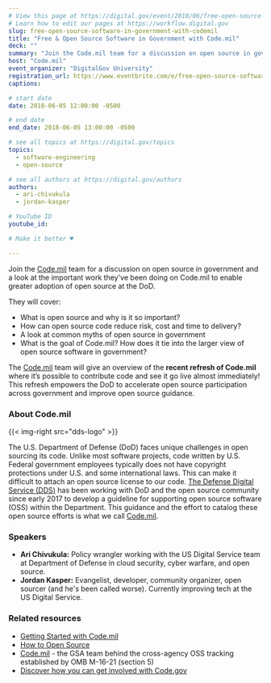 ```yaml
---
# View this page at https://digital.gov/event/2018/06/free-open-source-software-in
# Learn how to edit our pages at https://workflow.digital.gov
slug: free-open-source-software-in-government-with-codemil
title: "Free & Open Source Software in Government with Code.mil"
deck: ""
summary: "Join the Code.mil team for a discussion on open source in government and a look at the important work they have been doing on Code.mil to enable greater adoption of open source at the DoD."
host: "Code.mil"
event_organizer: "DigitalGov University"
registration_url: https://www.eventbrite.com/e/free-open-source-software-in-government-with-codemil-registration-45814864493
captions: 

# start date
date: 2018-06-05 12:00:00 -0500

# end date
end_date: 2018-06-05 13:00:00 -0500

# see all topics at https://digital.gov/topics
topics: 
  - software-engineering
  - open-source

# see all authors at https://digital.gov/authors
authors: 
  - ari-chivukula
  - jordan-kasper

# YouTube ID
youtube_id: 

# Make it better ♥

---
```


Join the [Code.mil](https://Code.mil) team for a discussion on open source in government and a look at the important work they've been doing on Code.mil to enable greater adoption of open source at the DoD.

They will cover:

- What is open source and why is it so important?
- How can open source code reduce risk, cost and time to delivery?
- A look at common myths of open source in government
- What is the goal of Code.mil? How does it tie into the larger view of open source software in government?

The [Code.mil](https://Code.mil) team will give an overview of the **recent refresh of Code.mil** where it’s possible to contribute code and see it go live almost immediately! This refresh empowers the DoD to accelerate open source participation across government and improve open source guidance.


### About Code.mil

{{< img-right src="dds-logo" >}}

The U.S. Department of Defense (DoD) faces unique challenges in open sourcing its code. Unlike most software projects, code written by U.S. Federal government employees typically does not have copyright protections under U.S. and some international laws. This can make it difficult to attach an open source license to our code. [The Defense Digital Service (DDS)](https://www.dds.mil/) has been working with DoD and the open source community since early 2017 to develop a guideline for supporting open source software (OSS) within the Department. This guidance and the effort to catalog these open source efforts is what we call [Code.mil](https://Code.mil).


### Speakers

- **Ari Chivukula:** Policy wrangler working with the US Digital Service team at Department of Defense in cloud security, cyber warfare, and open source.
- **Jordan Kasper:** Evangelist, developer, community organizer, open sourcer (and he's been called worse). Currently improving tech at the US Digital Service.

### Related resources
- [Getting Started with Code.mil](https://www.code.mil/getting-started.html)
- [How to Open Source](https://www.code.mil/how-to-open-source.html)
- [Code.mil](https://Code.mil) - the GSA team behind the cross-agency OSS tracking established by OMB M-16-21 (section 5)
- [Discover how you can get involved with Code.gov](https://code.gov/#/help-wanted)
